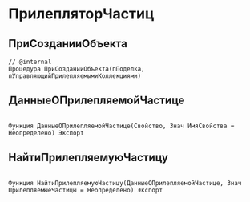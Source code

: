 # ПрилепляторЧастиц

## ПриСозданииОбъекта

```bsl
// @internal
Процедура ПриСозданииОбъекта(пПоделка, пУправляющийПрилепляемымиКоллекциями) 
```

## ДанныеОПрилепляемойЧастице

```bsl

Функция ДанныеОПрилепляемойЧастице(Свойство, Знач ИмяСвойства = Неопределено) Экспорт
```

## НайтиПрилепляемуюЧастицу

```bsl

Функция НайтиПрилепляемуюЧастицу(ДанныеОПрилепляемойЧастице, Знач ПрилепляемыеЧастицы = Неопределено) Экспорт
```

